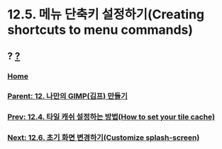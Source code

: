 # 12.5. 메뉴 단축키 설정하기(Creating shortcuts to menu commands)
## ? [?]()

### [Home](./00-home.md)
### [Parent: 12. 나만의 GIMP(김프) 만들기](12-00-enrich-my-gimp.md)
### [Prev: 12.4. 타일 캐쉬 설정하는 방법(How to set your tile cache)](./12-04-how-to-set-your-tile-cache.md)
### [Next: 12.6. 초기 화면 변경하기(Customize splash-screen)](./12-06-customize-splash-screen.md)
